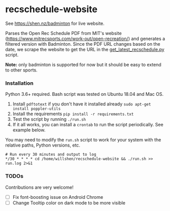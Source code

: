 # recschedule-website
See https://shen.nz/badminton for live website.

Parses the Open Rec Schedule PDF from MIT's website (https://www.mitrecsports.com/work-out/open-recreation/)
and generates a filtered version with Badminton. Since the PDF URL changes based on the date,
we scrape the website to get the URL in the [get_latest_recschedule.py](get_latest_recschedule.py) script.

**Note:** only badminton is supported for now but it should be easy to extend to other sports.

### Installation
Python 3.6+ required. Bash script was tested on Ubuntu 18.04 and Mac OS.

1. Install `pdftotext` if you don't have it installed already `sudo apt-get install poppler-utils`
2. Install the requirements `pip install -r requirements.txt`
3. Test the script by running `./run.sh`
4. If it all works, you can install a `crontab` to run the script periodically. See example below.

You may need to modify the `run.sh` script to work for your system with the relative paths, Python versions, etc.

```
# Run every 30 minutes and output to log
*/30 * * * * cd /home/willshen/recschedule-website && ./run.sh >> run.log 2>&1
```

### TODOs
Contributions are very welcome!

- [ ] Fix font-boosting issue on Android Chrome
- [ ] Change Tooltip color on dark mode to be more visible
